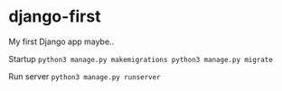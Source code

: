 # django-first
My first Django app maybe..

Startup
`python3 manage.py makemigrations
 python3 manage.py migrate`
 

Run server
`python3 manage.py runserver`

